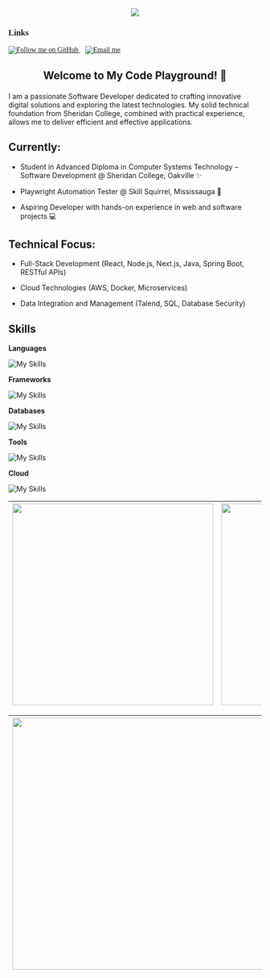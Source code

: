 <div align="center" style="position: relative; margin-bottom: 20px;">
    <img src="https://readme-typing-svg.herokuapp.com?font=Pacifico&size=25&color=FFFFFF&center=true&lines=Hey+👋%2C+I'm+Sachin;Full+stack+and+Web+Developer"/>


<div align="left" style="font-family: 'Times New Roman', Times, serif;">
    <h3>Links</h3>
    <a href="https://github.com/SACHIN-ZLX" style="margin-right: 10px;">
        <img src="https://img.shields.io/github/followers/SACHIN-ZLX.svg?style=social&label=Follow&maxAge=2592000" alt="Follow me on GitHub">
    </a>
    <a href="mailto:sachinachu516@gmail.com">
        <img src="https://img.shields.io/badge/Mail%20me-30302f?style=fflat-square&logo=gmail" alt="Email me">
    </a>
</div>

 <h2>Welcome to My Code Playground! 🌟</h2>
</div>
I am a passionate Software Developer dedicated to crafting innovative digital solutions and exploring the latest technologies. My solid technical foundation from Sheridan College, combined with practical experience, allows me to deliver efficient and effective applications.

Currently:
--------------------------------------------------------------------------------------------------------------------------------------------------------------------
- Student in Advanced Diploma in Computer Systems Technology – Software Development @ Sheridan College, Oakville ✨

- Playwright Automation Tester @ Skill Squirrel, Mississauga 🧪

- Aspiring Developer with hands-on experience in web and software projects 💻

Technical Focus:
--------------------------------------------------------------------------------------------------------------------------------------------------------------------

- Full-Stack Development (React, Node.js, Next.js, Java, Spring Boot, RESTful APIs)

- Cloud Technologies (AWS, Docker, Microservices)

- Data Integration and Management (Talend, SQL, Database Security)


<h2 id=lang>Skills</h2>


**Languages**

![My Skills](https://skillicons.dev/icons?i=python,js,ts,dart,kotlin,java,bash,md,html,css&perline=10)


**Frameworks**

![My Skills](https://skillicons.dev/icons?i=spring,react,nodejs&perline=10)

**Databases**

![My Skills](https://skillicons.dev/icons?i=mysql,postgresql,sqlite&perline=10)

**Tools**

![My Skills](https://skillicons.dev/icons?i=docker,figma,vscode,git,github,gitlab,eclipse,visualstudio,talend&perline=10)

 
**Cloud**

![My Skills](https://skillicons.dev/icons?i=aws,azure&perline=10)


<div align="center">

| <img width="400px" src="https://github-readme-stats.vercel.app/api?username=SACHIN-ZLX&show_icons=true&theme=tokyonight&hide_border=true&include_all_commits=true&count_private=true"/> | <img width="400px" src="https://github-readme-streak-stats.herokuapp.com/?user=SACHIN-ZLX&theme=tokyonight&hide_border=true"/> |
| :-: | :-: |

| <img width="500px" src="https://github-profile-summary-cards.vercel.app/api/cards/profile-details?username=SACHIN-ZLX&theme=tokyonight"/> |
| :-: |

</div>


 
